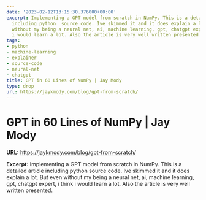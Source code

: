 ```yaml
---
date: '2023-02-12T13:15:30.376000+00:00'
excerpt: Implementing a GPT model from scratch in NumPy. This is a detailed article
  including python  source code. Ive skimmed it and it does explain a lot. But even
  without my being a neural net, ai, machine learning, gpt, chatgpt expert, i think
  i would learn a lot. Also the article is very well written presented.
tags:
- python
- machine-learning
- explainer
- source-code
- neural-net
- chatgpt
title: GPT in 60 Lines of NumPy | Jay Mody
type: drop
url: https://jaykmody.com/blog/gpt-from-scratch/
---
```


# GPT in 60 Lines of NumPy | Jay Mody

**URL:** https://jaykmody.com/blog/gpt-from-scratch/

**Excerpt:** Implementing a GPT model from scratch in NumPy. This is a detailed article including python  source code. Ive skimmed it and it does explain a lot. But even without my being a neural net, ai, machine learning, gpt, chatgpt expert, i think i would learn a lot. Also the article is very well written presented.
